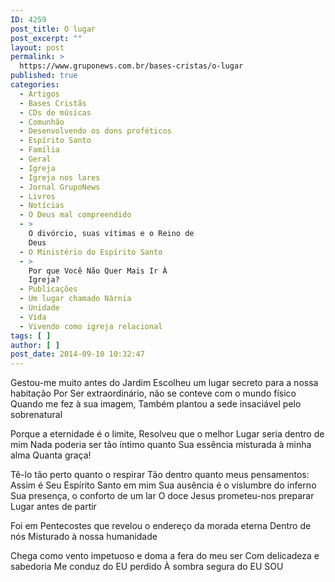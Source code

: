 ```yaml
---
ID: 4259
post_title: O lugar
post_excerpt: ""
layout: post
permalink: >
  https://www.gruponews.com.br/bases-cristas/o-lugar
published: true
categories:
  - Artigos
  - Bases Cristãs
  - CDs de músicas
  - Comunhão
  - Desenvolvendo os dons proféticos
  - Espírito Santo
  - Família
  - Geral
  - Igreja
  - Igreja nos lares
  - Jornal GrupoNews
  - Livros
  - Notícias
  - O Deus mal compreendido
  - >
    O divórcio, suas vítimas e o Reino de
    Deus
  - O Ministério do Espírito Santo
  - >
    Por que Você Não Quer Mais Ir À
    Igreja?
  - Publicações
  - Um lugar chamado Nárnia
  - Unidade
  - Vida
  - Vivendo como igreja relacional
tags: [ ]
author: [ ]
post_date: 2014-09-10 10:32:47
---
```

Gestou-me muito antes do Jardim
Escolheu um lugar secreto para a nossa habitação
Por Ser extraordinário, não se conteve com o mundo físico
Quando me fez à sua imagem,
Também plantou a sede insaciável pelo sobrenatural

Porque a eternidade é o limite,
Resolveu que o melhor Lugar seria dentro de mim
Nada poderia ser tão íntimo quanto Sua essência misturada à minha alma
Quanta graça!

Tê-lo tão perto quanto o respirar
Tão dentro quanto meus pensamentos:
Assim é Seu Espírito Santo em mim
Sua ausência é o vislumbre do inferno
Sua presença, o conforto de um lar
O doce Jesus prometeu-nos preparar Lugar antes de partir

Foi em Pentecostes que revelou o endereço da morada eterna
Dentro de nós
Misturado à nossa humanidade

Chega como vento impetuoso e doma a fera do meu ser
Com delicadeza e sabedoria
Me conduz do EU perdido
À sombra segura do EU SOU